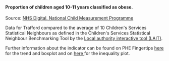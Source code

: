 #### Proportion of children aged 10-11 years classified as obese.

Source: <a href="https://digital.nhs.uk/services/national-child-measurement-programme/" target="_blank">NHS Digital, National Child Measurement Programme</a>

Data for Trafford compared to the average of 10 Children's Services Statistical Neighbours as defined in the Children's Services Statistical Neighbour Benchmarking Tool by the  <a href='https://www.gov.uk/government/publications/local-authority-interactive-tool-lait' target='_blank'>Local authority interactive tool (LAIT)</a>.

Further information about the indicator can be found on PHE Fingertips <a href="https://fingertips.phe.org.uk/search/90323" target="_blank"> here </a> for the trend and boxplot and on <a href="https://fingertips.phe.org.uk/search/92033" target="_blank"> here </a> for the inequality plot.
